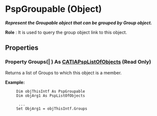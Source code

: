 # PspGroupable (Object)

**_Represent the Groupable object that can be grouped by Group object._**

**Role** : It is used to query the group object link to this object.

## Properties

### Property **Groups**(| ) As [CATIAPspListOfObjects](../CATPlantShipInterfaces/interface_PspListOfObjects_53716.md) (Read Only)

   Returns a list of Groups to which this object is a member.

**Example:**

```VBScript
     Dim objThisIntf As PspGroupable
     Dim objArg1 As PspListOfObjects

      ...
     Set ObjArg1 = objThisIntf.Groups

```